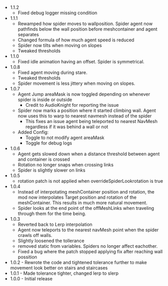 - 1.1.2
	- Fixed debug logger missing condition
- 1.1.1
	- Rewamped how spider moves to wallposition. Spider agent now pathfinds below the wall position before meshcontainer and agent separates
	- Changed formula of how much agent speed is reduced
	- Spider now tilts when moving on slopes
	- Tweaked thresholds
- 1.1.0
	- Fixed idle animation having an offset. Spider is symmetrical.
- 1.0.8
	- Fixed agent moving during stare.
	- Tweaked thresholds
	- Spider movement is less jittery when moving on slopes.
- 1.0.7
	- Agent Jump areaMask is now toggled depending on whenever spider is inside or outside
		- Credit to AudioKnight for reporting the issue
	- Spider now marks a position where it started climbing wall. Agent now uses this to warp to nearest navmesh instead of the spider
		- This fixes an issue agent being teleported to nearest NavMesh regardless if it was behind a wall or not
	- Added Config:
		- Toggle to not modify agent areaMask
		- Toggle for debug logs
- 1.0.6
	- Agent gets slowed down when a distance threshold between agent and container is crossed
	- Rotation no longer snaps when crossing links
	- Spider is slightly slower on links
- 1.0.5
	- rotation patch is not applied when overrideSpiderLookrotation is true
- 1.0.4
	- Instead of interpotating meshContainer position and rotation, the mod now interpolates Target position and rotation of the meshContainer. This results in much more natural movement.
	- Spider looks at the end point of the offMeshLinks when traveling through them for the time being.
- 1.0.3
	- Reverted back to Lerp interpolation
	- Agent now teleports to the nearest navMesh point when the spider crawls off walls.
	- Slightly loosened the tollerance
	- removed static from variables. Spiders no longer affect eachother.
	- Fixed a bug where the patch stopped applying fix after reaching wall possition
- 1.0.2 - Rewrote the code and tightened tolerance further to make movement look better on stairs and staircases <br>
- 1.0.1 - Made tolerance tighter, changed lerp to slerp<br>
- 1.0.0 - Initial release <br>